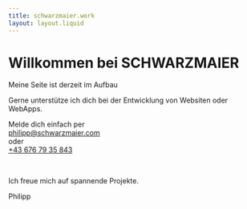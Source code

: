 ```yaml
---
title: schwarzmaier.work
layout: layout.liquid
---
```

<h1>Willkommen bei SCHWARZMAIER</h1>
<p>Meine Seite ist derzeit im Aufbau</p>
<p class="bold">Gerne unterstütze ich dich bei der Entwicklung von Websiten oder WebApps.</p>
<p>Melde dich einfach per
    </br>
    <a href="mailto:philipp@schwarzmaier.com">philipp@schwarzmaier.com</a>
    </br>
    oder
    </br>
    <a href="tel:+43 676 79 35 842">+43 676 79 35 843</a>
</p>
</br>
<p>Ich freue mich auf spannende Projekte.</p>
<p class="bold">Philipp</p>